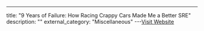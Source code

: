 ---
title: "9 Years of Failure: How Racing Crappy Cars Made Me a Better SRE"
description: ""
external_category: "Miscellaneous"
---[Visit Website](https://www.usenix.org/conference/srecon20americas/presentation/doherty)

